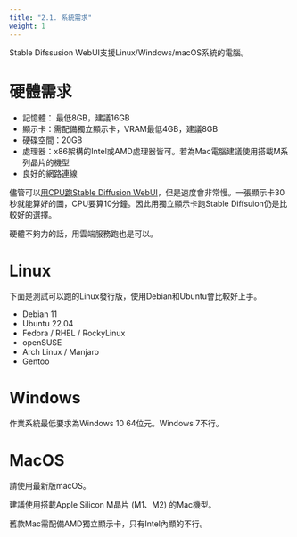 ```yaml
---
title: "2.1. 系統需求"
weight: 1
---
```


Stable Difssusion WebUI支援Linux/Windows/macOS系統的電腦。


# 硬體需求

- 記憶體： 最低8GB，建議16GB
- 顯示卡：需配備獨立顯示卡，VRAM最低4GB，建議8GB
- 硬碟空間：20GB
- 處理器：x86架構的Intel或AMD處理器皆可。若為Mac電腦建議使用搭載M系列晶片的機型
- 良好的網路連線

儘管可以[用CPU跑Stable Diffusion WebUI](https://ivonblog.com/posts/stable-diffusion-running-on-cpu/)，但是速度會非常慢。一張顯示卡30秒就能算好的圖，CPU要算10分鐘。因此用獨立顯示卡跑Stable Diffsuion仍是比較好的選擇。

硬體不夠力的話，用雲端服務跑也是可以。


# Linux

下面是測試可以跑的Linux發行版，使用Debian和Ubuntu會比較好上手。

- Debian 11
- Ubuntu 22.04
- Fedora / RHEL / RockyLinux
- openSUSE
- Arch Linux / Manjaro
- Gentoo


# Windows

作業系統最低要求為Windows 10 64位元。Windows 7不行。


# MacOS

請使用最新版macOS。

建議使用搭載Apple Silicon M晶片 (M1、M2) 的Mac機型。

舊款Mac需配備AMD獨立顯示卡，只有Intel內顯的不行。
